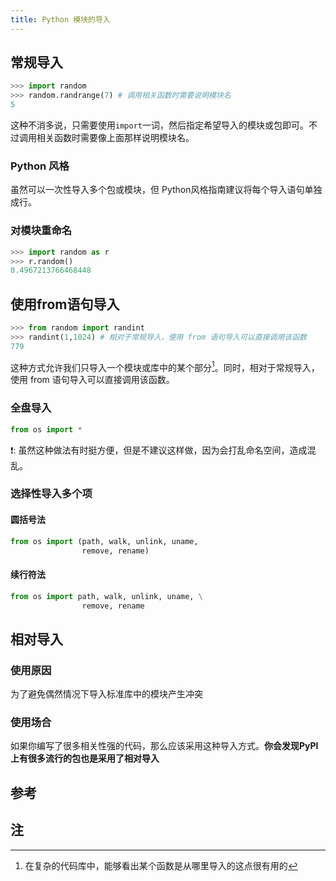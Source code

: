 ```yaml
---
title: Python 模块的导入
---
```


## 常规导入

```python
>>> import random
>>> random.randrange(7)	# 调用相关函数时需要说明模块名
5
```

这种不消多说，只需要使用`import`一词，然后指定希望导入的模块或包即可。不过调用相关函数时需要像上面那样说明模块名。

### Python 风格

虽然可以一次性导入多个包或模块，但 Python风格指南建议将每个导入语句单独成行。

### 对模块重命名

```python
>>> import random as r
>>> r.random()
0.4967213766468448
```

## 使用from语句导入

```python
>>> from random import randint
>>> randint(1,1024) # 相对于常规导入，使用 from 语句导入可以直接调用该函数
779
```

这种方式允许我们只导入一个模块或库中的某个部分[^2]。同时，相对于常规导入，使用 from 语句导入可以直接调用该函数。

### 全盘导入

```python
from os import *
```

:exclamation:: 虽然这种做法有时挺方便，但是不建议这样做，因为会打乱命名空间，造成混乱。

### 选择性导入多个项

#### 圆括号法

```python
from os import (path, walk, unlink, uname, 
                remove, rename)
```

#### 续行符法

```python
from os import path, walk, unlink, uname, \
                remove, rename
```

## 相对导入

### 使用原因

为了避免偶然情况下导入标准库中的模块产生冲突

### 使用场合

如果你编写了很多相关性强的代码，那么应该采用这种导入方式。**你会发现PyPI上有很多流行的包也是采用了相对导入**

## 参考

[^1]: [Python导入模块的几种姿势| 编程派 | Coding Python](https://codingpy.com/article/python-import-101/)

## 注

[^2]: 在复杂的代码库中，能够看出某个函数是从哪里导入的这点很有用的

